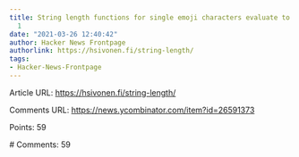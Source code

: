 ```yaml
---
title: String length functions for single emoji characters evaluate to greater than
  1
date: "2021-03-26 12:40:42"
author: Hacker News Frontpage
authorlink: https://hsivonen.fi/string-length/
tags:
- Hacker-News-Frontpage
---
```


<p>Article URL: <a href="https://hsivonen.fi/string-length/">https://hsivonen.fi/string-length/</a></p>
<p>Comments URL: <a href="https://news.ycombinator.com/item?id=26591373">https://news.ycombinator.com/item?id=26591373</a></p>
<p>Points: 59</p>
<p># Comments: 59</p>
